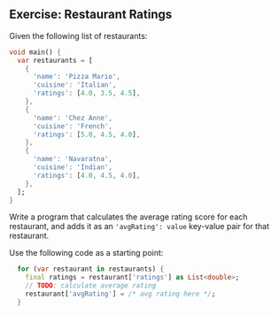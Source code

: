 ## Exercise: Restaurant Ratings

Given the following list of restaurants:

```dart
void main() {
  var restaurants = [
    {
      'name': 'Pizza Mario',
      'cuisine': 'Italian',
      'ratings': [4.0, 3.5, 4.5],
    },
    {
      'name': 'Chez Anne',
      'cuisine': 'French',
      'ratings': [5.0, 4.5, 4.0],
    },
    {
      'name': 'Navaratna',
      'cuisine': 'Indian',
      'ratings': [4.0, 4.5, 4.0],
    },
  ];
}
```

Write a program that calculates the average rating score for each restaurant, and adds it as an `'avgRating': value` key-value pair for that restaurant.

Use the following code as a starting point:

```dart
  for (var restaurant in restaurants) {
    final ratings = restaurant['ratings'] as List<double>;
    // TODO: calculate average rating
    restaurant['avgRating'] = /* avg rating here */;
  }
```